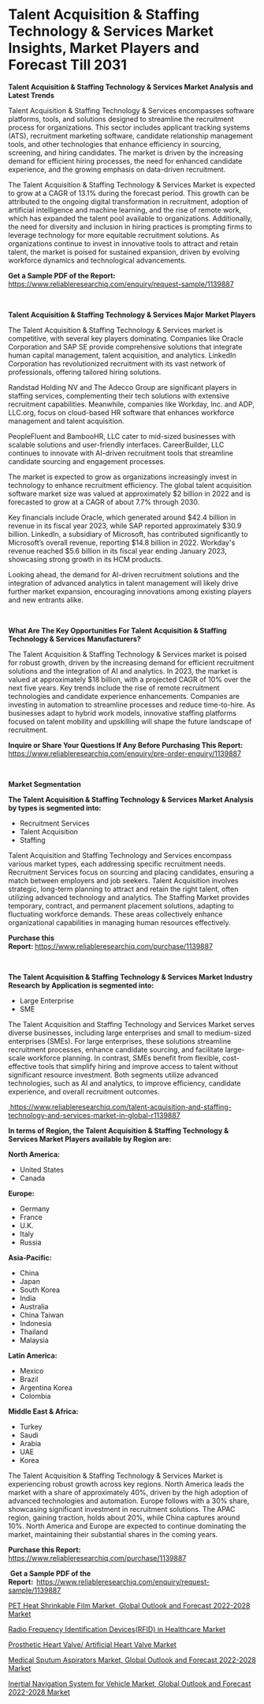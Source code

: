 <p><h1>Talent Acquisition & Staffing Technology & Services Market Insights, Market Players and Forecast Till 2031</h1></p><p><strong>Talent Acquisition & Staffing Technology & Services Market Analysis and Latest Trends</strong></p>
<p><p>Talent Acquisition & Staffing Technology & Services encompasses software platforms, tools, and solutions designed to streamline the recruitment process for organizations. This sector includes applicant tracking systems (ATS), recruitment marketing software, candidate relationship management tools, and other technologies that enhance efficiency in sourcing, screening, and hiring candidates. The market is driven by the increasing demand for efficient hiring processes, the need for enhanced candidate experience, and the growing emphasis on data-driven recruitment.</p><p>The Talent Acquisition & Staffing Technology & Services Market is expected to grow at a CAGR of 13.1% during the forecast period. This growth can be attributed to the ongoing digital transformation in recruitment, adoption of artificial intelligence and machine learning, and the rise of remote work, which has expanded the talent pool available to organizations. Additionally, the need for diversity and inclusion in hiring practices is prompting firms to leverage technology for more equitable recruitment solutions. As organizations continue to invest in innovative tools to attract and retain talent, the market is poised for sustained expansion, driven by evolving workforce dynamics and technological advancements.</p></p>
<p><strong>Get a Sample PDF of the Report:&nbsp;</strong> <a href="https://www.reliableresearchiq.com/enquiry/request-sample/1139887?utm_campaign=100&utm_medium=2&utm_source=Github&utm_content=ia&utm_term=14102024&utm_id=talent-acquisition-staffing-technology-services">https://www.reliableresearchiq.com/enquiry/request-sample/1139887</a></p>
<p>&nbsp;</p>
<p><strong>Talent Acquisition & Staffing Technology & Services Major Market Players</strong></p>
<p><p>The Talent Acquisition & Staffing Technology & Services market is competitive, with several key players dominating. Companies like Oracle Corporation and SAP SE provide comprehensive solutions that integrate human capital management, talent acquisition, and analytics. LinkedIn Corporation has revolutionized recruitment with its vast network of professionals, offering tailored hiring solutions.</p><p>Randstad Holding NV and The Adecco Group are significant players in staffing services, complementing their tech solutions with extensive recruitment capabilities. Meanwhile, companies like Workday, Inc. and ADP, LLC.org, focus on cloud-based HR software that enhances workforce management and talent acquisition.</p><p>PeopleFluent and BambooHR, LLC cater to mid-sized businesses with scalable solutions and user-friendly interfaces. CareerBuilder, LLC continues to innovate with AI-driven recruitment tools that streamline candidate sourcing and engagement processes.</p><p>The market is expected to grow as organizations increasingly invest in technology to enhance recruitment efficiency. The global talent acquisition software market size was valued at approximately $2 billion in 2022 and is forecasted to grow at a CAGR of about 7.7% through 2030.</p><p>Key financials include Oracle, which generated around $42.4 billion in revenue in its fiscal year 2023, while SAP reported approximately $30.9 billion. LinkedIn, a subsidiary of Microsoft, has contributed significantly to Microsoft’s overall revenue, reporting $14.8 billion in 2022. Workday's revenue reached $5.6 billion in its fiscal year ending January 2023, showcasing strong growth in its HCM products.</p><p>Looking ahead, the demand for AI-driven recruitment solutions and the integration of advanced analytics in talent management will likely drive further market expansion, encouraging innovations among existing players and new entrants alike.</p></p>
<p>&nbsp;</p>
<p><strong>What Are The Key Opportunities For Talent Acquisition & Staffing Technology & Services Manufacturers?</strong></p>
<p><p>The Talent Acquisition & Staffing Technology & Services market is poised for robust growth, driven by the increasing demand for efficient recruitment solutions and the integration of AI and analytics. In 2023, the market is valued at approximately $18 billion, with a projected CAGR of 10% over the next five years. Key trends include the rise of remote recruitment technologies and candidate experience enhancements. Companies are investing in automation to streamline processes and reduce time-to-hire. As businesses adapt to hybrid work models, innovative staffing platforms focused on talent mobility and upskilling will shape the future landscape of recruitment.</p></p>
<p><strong>Inquire or Share Your Questions If Any Before Purchasing This Report:</strong> <a href="https://www.reliableresearchiq.com/enquiry/pre-order-enquiry/1139887?utm_campaign=100&utm_medium=2&utm_source=Github&utm_content=ia&utm_term=14102024&utm_id=talent-acquisition-staffing-technology-services">https://www.reliableresearchiq.com/enquiry/pre-order-enquiry/1139887</a></p>
<p>&nbsp;</p>
<p><strong>Market Segmentation</strong></p>
<p><strong>The Talent Acquisition & Staffing Technology & Services Market Analysis by types is segmented into:</strong></p>
<p><ul><li>Recruitment Services</li><li>Talent Acquisition</li><li>Staffing</li></ul></p>
<p><p>Talent Acquisition and Staffing Technology and Services encompass various market types, each addressing specific recruitment needs. Recruitment Services focus on sourcing and placing candidates, ensuring a match between employers and job seekers. Talent Acquisition involves strategic, long-term planning to attract and retain the right talent, often utilizing advanced technology and analytics. The Staffing Market provides temporary, contract, and permanent placement solutions, adapting to fluctuating workforce demands. These areas collectively enhance organizational capabilities in managing human resources effectively.</p></p>
<p><strong>Purchase this Report:&nbsp;</strong><a href="https://www.reliableresearchiq.com/purchase/1139887?utm_campaign=100&utm_medium=2&utm_source=Github&utm_content=ia&utm_term=14102024&utm_id=talent-acquisition-staffing-technology-services">https://www.reliableresearchiq.com/purchase/1139887</a></p>
<p>&nbsp;</p>
<p><strong>The Talent Acquisition & Staffing Technology & Services Market Industry Research by Application is segmented into:</strong></p>
<p><ul><li>Large Enterprise</li><li>SME</li></ul></p>
<p><p>The Talent Acquisition and Staffing Technology and Services Market serves diverse businesses, including large enterprises and small to medium-sized enterprises (SMEs). For large enterprises, these solutions streamline recruitment processes, enhance candidate sourcing, and facilitate large-scale workforce planning. In contrast, SMEs benefit from flexible, cost-effective tools that simplify hiring and improve access to talent without significant resource investment. Both segments utilize advanced technologies, such as AI and analytics, to improve efficiency, candidate experience, and overall recruitment outcomes.</p></p>
<p><a href="https://www.reliableresearchiq.com/talent-acquisition-and-staffing-technology-and-services-market-in-global-r1139887?utm_campaign=100&utm_medium=2&utm_source=Github&utm_content=ia&utm_term=14102024&utm_id=talent-acquisition-staffing-technology-services">&nbsp;https://www.reliableresearchiq.com/talent-acquisition-and-staffing-technology-and-services-market-in-global-r1139887</a></p>
<p><strong>In terms of Region, the Talent Acquisition & Staffing Technology & Services Market Players available by Region are:</strong></p>
<p>
    <p> <strong> North America: </strong>
        <ul>
            <li>United States</li>
            <li>Canada</li>
        </ul>
        </p> 
    <p> <strong> Europe: </strong>
        <ul>
            <li>Germany</li>
            <li>France</li>
            <li>U.K.</li>
            <li>Italy</li>
            <li>Russia</li>
        </ul>
        </p> 
    <p> <strong> Asia-Pacific: </strong>
        <ul>
            <li>China</li>
            <li>Japan</li>
            <li>South Korea</li>
            <li>India</li>
            <li>Australia</li>
            <li>China Taiwan</li>
            <li>Indonesia</li>
            <li>Thailand</li>
            <li>Malaysia</li>
        </ul>
        </p> 
    <p> <strong> Latin America: </strong>
        <ul>
            <li>Mexico</li>
            <li>Brazil</li>
            <li>Argentina Korea</li>
            <li>Colombia</li>
        </ul>
        </p> 
    <p> <strong> Middle East & Africa: </strong>
        <ul>
            <li>Turkey</li>
            <li>Saudi</li>
            <li>Arabia</li>
            <li>UAE</li>
            <li>Korea</li>
        </ul>
    </p>
    </p>
<p><p>The Talent Acquisition & Staffing Technology & Services Market is experiencing robust growth across key regions. North America leads the market with a share of approximately 40%, driven by the high adoption of advanced technologies and automation. Europe follows with a 30% share, showcasing significant investment in recruitment solutions. The APAC region, gaining traction, holds about 20%, while China captures around 10%. North America and Europe are expected to continue dominating the market, maintaining their substantial shares in the coming years.</p></p>
<p><strong>Purchase this Report: </strong><a href="https://www.reliableresearchiq.com/purchase/1139887?utm_campaign=100&utm_medium=2&utm_source=Github&utm_content=ia&utm_term=14102024&utm_id=talent-acquisition-staffing-technology-services">https://www.reliableresearchiq.com/purchase/1139887</a></p>
<p>&nbsp;<strong>Get a Sample PDF of the Report:&nbsp;&nbsp;</strong><a href="https://www.reliableresearchiq.com/enquiry/request-sample/1139887?utm_campaign=100&utm_medium=2&utm_source=Github&utm_content=ia&utm_term=14102024&utm_id=talent-acquisition-staffing-technology-services">https://www.reliableresearchiq.com/enquiry/request-sample/1139887</a></p>
<p><strong></strong></p>
<p><p><a href="https://www.linkedin.com/pulse/influencing-factors-pet-heat-shrinkable-film-market-global-outlook-rkjnf?trk=public_post_embed_feed-article-content&utm_campaign=100&utm_medium=2&utm_source=Github&utm_content=ia&utm_term=14102024&utm_id=talent-acquisition-staffing-technology-services">PET Heat Shrinkable Film Market, Global Outlook and Forecast 2022-2028 Market</a></p><p><a href="https://github.com/WayneGriffin411/Market-Research-Report-List-1/blob/main/radio-frequency-identification-devicesrfid-in-healthcare-market.md?utm_campaign=100&utm_medium=2&utm_source=Github&utm_content=ia&utm_term=14102024&utm_id=talent-acquisition-staffing-technology-services">Radio Frequency Identification Devices(RFID) in Healthcare Market</a></p><p><a href="https://github.com/maximinauago/Market-Research-Report-List-1/blob/main/prosthetic-heart-valve-artificial-heart-valve-market.md?utm_campaign=100&utm_medium=2&utm_source=Github&utm_content=ia&utm_term=14102024&utm_id=talent-acquisition-staffing-technology-services">Prosthetic Heart Valve/ Artificial Heart Valve Market</a></p><p><a href="https://www.linkedin.com/pulse/medical-sputum-aspirators-market-global-outlook-forecast-2022-2028-h4dlf?trk=public_post_embed_feed-article-content&utm_campaign=100&utm_medium=2&utm_source=Github&utm_content=ia&utm_term=14102024&utm_id=talent-acquisition-staffing-technology-services">Medical Sputum Aspirators Market, Global Outlook and Forecast 2022-2028 Market</a></p><p><a href="https://www.linkedin.com/pulse/inertial-navigation-system-vehicle-market-global-outlook-forecast-iiemf?trk=public_post_embed_feed-article-content&utm_campaign=100&utm_medium=2&utm_source=Github&utm_content=ia&utm_term=14102024&utm_id=talent-acquisition-staffing-technology-services">Inertial Navigation System for Vehicle Market, Global Outlook and Forecast 2022-2028 Market</a></p></p>